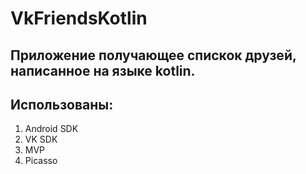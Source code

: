 # VkFriendsKotlin
## Приложение получающее спискок друзей, написанное на языке kotlin.
## Использованы:
1. Android SDK
2. VK SDK
3. MVP
4. Picasso
